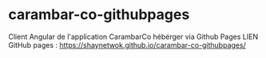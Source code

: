 # carambar-co-githubpages
Client Angular de l'application CarambarCo hébérger via Github Pages
LIEN GitHub pages : https://shaynetwok.github.io/carambar-co-githubpages/
